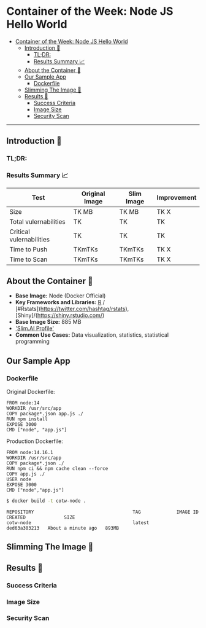 # Container of the Week: Node JS Hello World

- [Container of the Week: Node JS Hello World](#container-of-the-week-node-js-hello-world)
  - [Introduction :wave:](#introduction-wave)
    - [TL;DR:](#tldr)
    - [Results Summary :chart_with_upwards_trend:](#results-summary-chart_with_upwards_trend)
  - [About the Container :thinking:](#about-the-container-thinking)
  - [Our Sample App](#our-sample-app)
    - [Dockerfile](#dockerfile)
  - [Slimming The Image :mechanical_arm:](#slimming-the-image-mechanical_arm)
  - [Results :raised_hands:](#results-raised_hands)
    - [Success Criteria](#success-criteria)
    - [Image Size](#image-size)
    - [Security Scan](#security-scan)

---
## Introduction :wave:

### TL;DR:
### Results Summary :chart_with_upwards_trend:
| Test | Original Image | Slim Image | Improvement | 
|----- | ----- | ---- | ---- | 
| Size | TK MB | TK MB | TK X |
| Total vulernabilities| TK | TK | TK | 
| Critical vulernabilities| TK | TK | TK | 
| Time to Push | TKmTKs | TKmTKs | TK X | 
| Time to Scan | TKmTKs | TKmTKs | TK X | 

## About the Container :thinking:
- **Base Image:** Node (Docker Official)
- **Key Frameworks and Libraries:** [R](https://www.r-project.org/) / [#Rstats])https://twitter.com/hashtag/rstats), [Shiny]/(https://shiny.rstudio.com/)  
- **Base Image Size:** 885 MB
- ['Slim.AI Profile'](https://portal.slim.dev/home/xray/dockerhub%3A%2F%2Fdockerhub.public%2Flibrary%2Fpython%3Alatest)
- **Common Use Cases:** Data visualization, statistics, statistical programming 

## Our Sample App 




### Dockerfile
Original Dockerfile: 
```
FROM node:14
WORKDIR /usr/src/app
COPY package*.json app.js ./
RUN npm install
EXPOSE 3000
CMD ["node", "app.js"]
```

Production Dockerfile: 
```
FROM node:14.16.1
WORKDIR /usr/src/app
COPY package*.json ./
RUN npm ci && npm cache clean --force
COPY app.js ./
USER node
EXPOSE 3000
CMD ["node","app.js"]
```


```bash
$ docker build -t cotw-node .
```

```
REPOSITORY                                    TAG             IMAGE ID       CREATED              SIZE
cotw-node                                     latest          ded63a303213   About a minute ago   893MB
```
## Slimming The Image :mechanical_arm:

## Results :raised_hands:

### Success Criteria
### Image Size
### Security Scan 
